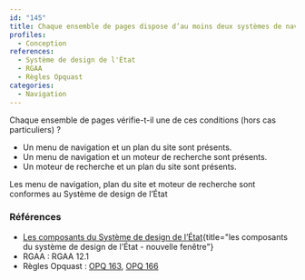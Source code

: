 ```yaml
---
id: "145"
title: Chaque ensemble de pages dispose d’au moins deux systèmes de navigation différents
profiles:
  - Conception
references:
  - Système de design de l'État
  - RGAA
  - Règles Opquast
categories:
  - Navigation
---
```


Chaque ensemble de pages vérifie-t-il une de ces conditions (hors cas particuliers) ?

* Un menu de navigation et un plan du site sont présents.
* Un menu de navigation et un moteur de recherche sont présents.
* Un moteur de recherche et un plan du site sont présents.

Les menu de navigation, plan du site et moteur de recherche sont conformes au Système de design de l’État

### Références

* [Les composants du Système de design de l’État](https://www.systeme-de-design.gouv.fr/composants-et-modeles){title="les composants du système de design de l’État - nouvelle fenêtre"}
* RGAA : RGAA 12.1
* Règles Opquast : [OPQ 163](https://checklists.opquast.com/fr/assurance-qualite-web/le-site-propose-un-moteur-de-recherche-interne), [OPQ 166](https://checklists.opquast.com/fr/assurance-qualite-web/un-plan-du-site-est-disponible-depuis-chaque-page)
